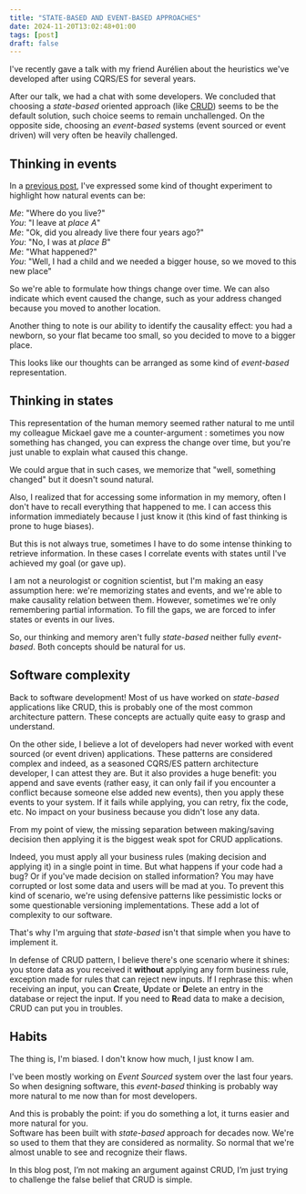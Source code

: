 ```yaml
---
title: "STATE-BASED AND EVENT-BASED APPROACHES"
date: 2024-11-20T13:02:48+01:00
tags: [post]
draft: false
---
```


I've recently gave a talk with my friend Aurélien about the heuristics we've developed after using CQRS/ES for several years.  

After our talk, we had a chat with some developers. We concluded that choosing a _state-based_ oriented approach (like [CRUD](https://en.wikipedia.org/wiki/Create,_read,_update_and_delete)) seems to be the default solution, such choice seems to remain unchallenged. On the opposite side, choosing an _event-based_ systems (event sourced or event driven) will very often be heavily challenged.  

## Thinking in events

In a [previous post](/posts/2016-12-20/), I've expressed some kind of thought experiment to highlight how natural events can be:  

_Me_: "Where do you live?"  
_You_: "I leave at _place A_"  
_Me_: "Ok, did you already live there four years ago?"  
_You_: "No, I was at _place B_"  
_Me_: "What happened?"  
_You_: "Well, I had a child and we needed a bigger house, so we moved to this new place"

So we're able to formulate how things change over time. We can also indicate which event caused the change, such as your address changed because you moved to another location.  

Another thing to note is our ability to identify the causality effect: you had a newborn, so your flat became too small, so you decided to move to a bigger place.  

This looks like our thoughts can be arranged as some kind of _event-based_ representation.

## Thinking in states

This representation of the human memory seemed rather natural to me until my colleague Mickael gave me a counter-argument : sometimes you now something has changed, you can express the change over time, but you're just unable to explain what caused this change.  

We could argue that in such cases, we memorize that "well, something changed" but it doesn't sound natural.  

Also, I realized that for accessing some information in my memory, often I don't have to recall everything that happened to me. I can access this information immediately because I just know it (this kind of fast thinking is prone to huge biases).

But this is not always true, sometimes I have to do some intense thinking to retrieve information. In these cases I correlate events with states until I've achieved my goal (or gave up).  

I am not a neurologist or cognition scientist, but I'm making an easy assumption here: we're memorizing states and events, and we're able to make causality relation between them. However, sometimes we're only remembering partial information. To fill the gaps, we are forced to infer states or events in our lives.  

So, our thinking and memory aren't fully _state-based_ neither fully _event-based_. Both concepts should be natural for us.

## Software complexity

Back to software development! Most of us have worked on _state-based_ applications like CRUD, this is probably one of the most common architecture pattern. These concepts are actually quite easy to grasp and understand.  

On the other side, I believe a lot of developers had never worked with event sourced (or event driven) applications. These patterns are considered complex and indeed, as a seasoned CQRS/ES pattern architecture developer, I can attest they are. But it also provides a huge benefit: you append and save events (rather easy, it can only fail if you encounter a conflict because someone else added new events), then you apply these events to your system. If it fails while applying, you can retry, fix the code, etc. No impact on your business because you didn't lose any data.

From my point of view, the missing separation between making/saving decision then applying it is the biggest weak spot for CRUD applications.  

Indeed, you must apply all your business rules (making decision and applying it) in a single point in time. But what happens if your code had a bug? Or if you've made decision on stalled information? You may have corrupted or lost some data and users will be mad at you. To prevent this kind of scenario, we're using defensive patterns like pessimistic locks or some questionable versioning implementations. These add a lot of complexity to our software.  

That's why I'm arguing that _state-based_ isn't that simple when you have to implement it.

In defense of CRUD pattern, I believe there's one scenario where it shines: you store data as you received it **without** applying any form business rule, exception made for rules that can reject new inputs. If I rephrase this: when receiving an input, you can **C**reate, **U**pdate or **D**elete an entry in the database or reject the input. If you need to **R**ead data to make a decision, CRUD can put you in troubles.  

## Habits

The thing is, I'm biased. I don't know how much, I just know I am.  

I've been mostly working on _Event Sourced_ system over the last four years. So when designing software, this _event-based_ thinking is probably way more natural to me now than for most developers.  

And this is probably the point: if you do something a lot, it turns easier and more natural for you.  
Software has been built with _state-based_ approach for decades now. We're so used to them that they are considered as normality. So normal that we're almost unable to see and recognize their flaws.  

In this blog post, I’m not making an argument against CRUD, I’m just trying to challenge the false belief that CRUD is simple.  
